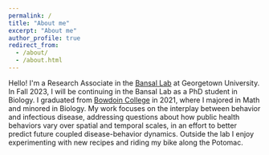 ```yaml
---
permalink: /
title: "About me"
excerpt: "About me"
author_profile: true
redirect_from: 
  - /about/
  - /about.html
---
```


Hello! I'm a Research Associate in the <a href='http://bansallab.com/'>Bansal Lab</a> at Georgetown University. In Fall 2023, I will be continuing in the Bansal Lab as a PhD student in Biology. I graduated from <a href='https://www.bowdoin.edu/'>Bowdoin College</a> in 2021, where I majored in Math and minored in Biology. My work focuses on the interplay between behavior and infectious disease, addressing questions about how public health behaviors vary over spatial and temporal scales, in an effort to better predict future coupled disease-behavior dynamics. Outside the lab I enjoy experimenting with new recipes and riding my bike along the Potomac.
